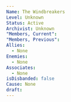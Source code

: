 ```yaml
---
Name: The Windbreakers
Level: Unknown
Status: Active
Archivist: Unknown
"Members, Current": 
"Members, Previous": 
Allies:
  - None
Enemies:
  - None
Associates:
  - None
isDisbanded: false
Cause: None
draft:
---
```

